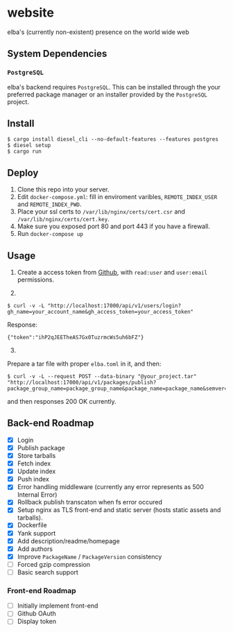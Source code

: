 # website
elba's (currently non-existent) presence on the world wide web

## System Dependencies

### `PostgreSQL`

elba's backend requires `PostgreSQL`. This can be installed through the your preferred package manager or an installer provided by the `PostgreSQL` project.

## Install
```
$ cargo install diesel_cli --no-default-features --features postgres
$ diesel setup
$ cargo run
```

## Deploy
1. Clone this repo into your server.
2. Edit `docker-compose.yml`: fill in enviroment varibles, 
`REMOTE_INDEX_USER` and `REMOTE_INDEX_PWD`.
3. Place your ssl certs to `/var/lib/nginx/certs/cert.csr` and 
`/var/lib/nginx/certs/cert.key`.
4. Make sure you exposed port 80 and port 443 if you have a firewall.
5. Run `docker-compose up`

## Usage
1. Create a access token from [Github](https://github.com/settings/tokens), with `read:user` and `user:email` permissions. 

2.
```
$ curl -v -L "http://localhost:17000/api/v1/users/login?gh_name=your_account_name&gh_access_token=your_access_token"
```

Response:
```
{"token":"ihP2qJEETheAS7Gx0TuzrmcWs5uh6bFZ"}
```

3.
Prepare a tar file with proper `elba.toml` in it, and then:
```
$ curl -v -L --request POST --data-binary "@your_project.tar" "http://localhost:17000/api/v1/packages/publish?package_group_name=package_group_name&package_name=package_name&semver=semver&token=your_token" 
```

and then responses 200 OK currently.

## Back-end Roadmap
- [x] Login
- [x] Publish package
- [x] Store tarballs
- [x] Fetch index
- [x] Update index
- [x] Push index
- [x] Error handling middleware (currently any error represents as 500 Internal Error)
- [x] Rollback publish transcaton when fs error occured
- [x] Setup nginx as TLS front-end and static server (hosts static assets and tarballs).
- [x] Dockerfile
- [x] Yank support
- [x] Add description/readme/homepage
- [x] Add authors
- [x] Improve `PackageName` / `PackageVersion` consistency
- [ ] Forced gzip compression
- [ ] Basic search support

### Front-end Roadmap

- [ ] Initially implement front-end
- [ ] Github OAuth
- [ ] Display token
